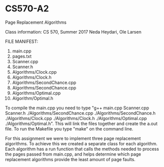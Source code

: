 # CS570-A2
Page Replacement Algorithms

Class information: CS 570, Summer 2017
Neda Heydari, Ole Larsen

FILE MANIFEST:
1) main.cpp
2) pages.txt
3) Scanner.cpp
4) Scanner.h
5) Algorithms/Clock.cpp
6) Algorithms/Clock.h
7) Algorithms/SecondChance.cpp
8) Algorithms/SecondChance.cpp
9) Algorithms/Optimal.cpp
10) Algorithm/Optimal.h


To compile the main.cpp you need to type "g++ main.cpp Scanner.cpp Scanner.h ./Algorithms/SecondChance.cpp ./Algorithms/SecondChance.h ./Algorithms/Clock.cpp ./Algorithms/Clock.h ./Algorithms/Optimal.cpp ./Algorithms/Optimal.h".
This will link the files together and create the a.out file. To run the Makefile you type "make" on the command line.

For this assignment we were to implement three page replacement algorithms. To achieve this we created a separate class for each algorithm. Each algorithm has a run function that calls the methods needed to process the pages passed from main.cpp, and helps determine which page replacement algorithms provide the least amount of page faults.
